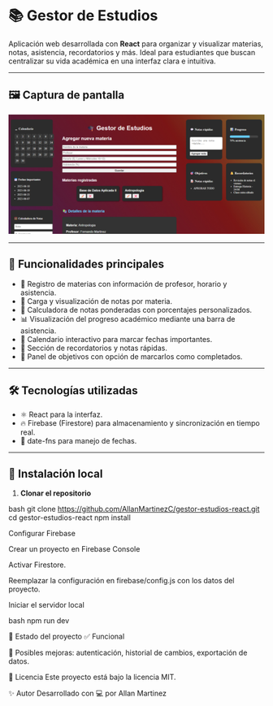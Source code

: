 # 📚 Gestor de Estudios

Aplicación web desarrollada con **React** para organizar y visualizar materias, notas, asistencia, recordatorios y más. Ideal para estudiantes que buscan centralizar su vida académica en una interfaz clara e intuitiva.

---

## 🖼️ Captura de pantalla

![Captura de pantalla](./public/image.png)

---

## 🚀 Funcionalidades principales

- 📘 Registro de materias con información de profesor, horario y asistencia.
- 🧾 Carga y visualización de notas por materia.
- 🧮 Calculadora de notas ponderadas con porcentajes personalizados.
- 📊 Visualización del progreso académico mediante una barra de asistencia.
- 📅 Calendario interactivo para marcar fechas importantes.
- 🔔 Sección de recordatorios y notas rápidas.
- 🎯 Panel de objetivos con opción de marcarlos como completados.

---

## 🛠️ Tecnologías utilizadas

- ⚛️ React para la interfaz.
- 🔥 Firebase (Firestore) para almacenamiento y sincronización en tiempo real.
- 📆 date-fns para manejo de fechas.

---

## 🧪 Instalación local

1. **Clonar el repositorio**

bash
git clone https://github.com/AllanMartinezC/gestor-estudios-react.git
cd gestor-estudios-react
npm install


Configurar Firebase

Crear un proyecto en Firebase Console

Activar Firestore.

Reemplazar la configuración en firebase/config.js con los datos del proyecto.

Iniciar el servidor local

bash
npm run dev





📌 Estado del proyecto
✅ Funcional

🚧 Posibles mejoras: autenticación, historial de cambios, exportación de datos.

📄 Licencia
Este proyecto está bajo la licencia MIT.

✨ Autor
Desarrollado con 💻 por Allan Martinez
